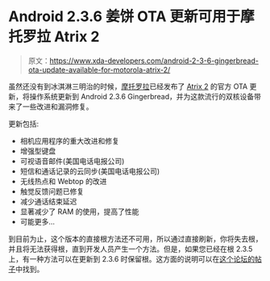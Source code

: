 # Android 2.3.6 姜饼 OTA 更新可用于摩托罗拉 Atrix 2

> 原文：<https://www.xda-developers.com/android-2-3-6-gingerbread-ota-update-available-for-motorola-atrix-2/>

虽然还没有到冰淇淋三明治的时候，[摩托罗拉](http://www.xda-developers.com/tag/motorola/)已经发布了 [Atrix 2](http://forum.xda-developers.com/forumdisplay.php?f=1373) 的官方 OTA 更新，将操作系统更新到 Android 2.3.6 Gingerbread，并为这款流行的双核设备带来了一些改进和漏洞修复。

更新包括:

*   相机应用程序的重大改进和修复
*   增强型键盘
*   可视语音邮件(美国电话电报公司)
*   短信和通话记录的云同步(美国电话电报公司)
*   无线热点和 Webtop 的改进
*   触觉反馈问题已修复
*   减少通话结束延迟
*   显著减少了 RAM 的使用，提高了性能
*   可能更多...

到目前为止，这个版本的直接根方法还不可用，所以通过直接刷新，你将失去根，并且将无法获得根，直到开发人员产生一个方法。但是，如果您已经在根 2.3.5 上，有一种方法可以在更新到 2.3.6 时保留根。这方面的说明可以在[这个论坛的帖子](http://forum.xda-developers.com/showthread.php?t=1477929)中找到。